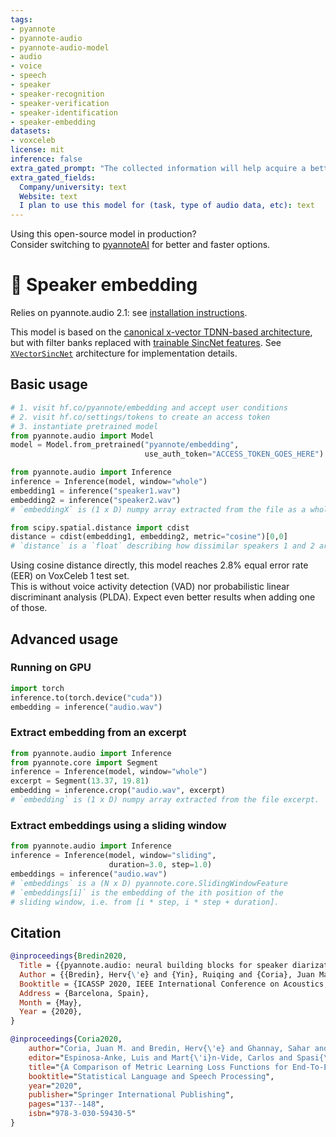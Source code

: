 ```yaml
---
tags:
- pyannote
- pyannote-audio
- pyannote-audio-model
- audio
- voice
- speech
- speaker
- speaker-recognition
- speaker-verification
- speaker-identification
- speaker-embedding
datasets:
- voxceleb
license: mit
inference: false
extra_gated_prompt: "The collected information will help acquire a better knowledge of pyannote.audio userbase and help its maintainers apply for grants to improve it further. If you are an academic researcher, please cite the relevant papers in your own publications using the model. If you work for a company, please consider contributing back to pyannote.audio development (e.g. through unrestricted gifts). We also provide scientific consulting services around speaker diarization and machine listening."
extra_gated_fields:
  Company/university: text
  Website: text
  I plan to use this model for (task, type of audio data, etc): text
---
```


Using this open-source model in production?  
Consider switching to [pyannoteAI](https://www.pyannote.ai) for better and faster options.

# 🎹 Speaker embedding

Relies on pyannote.audio 2.1: see [installation instructions](https://github.com/pyannote/pyannote-audio/).

This model is based on the [canonical x-vector TDNN-based architecture](https://ieeexplore.ieee.org/abstract/document/8461375), but with filter banks replaced with [trainable SincNet features](https://ieeexplore.ieee.org/document/8639585). See [`XVectorSincNet`](https://github.com/pyannote/pyannote-audio/blob/3c988c028dc505c64fe776720372f6fe816b585a/pyannote/audio/models/embedding/xvector.py#L104-L169) architecture for implementation details.


## Basic usage

```python
# 1. visit hf.co/pyannote/embedding and accept user conditions
# 2. visit hf.co/settings/tokens to create an access token
# 3. instantiate pretrained model
from pyannote.audio import Model
model = Model.from_pretrained("pyannote/embedding", 
                              use_auth_token="ACCESS_TOKEN_GOES_HERE")
```

```python
from pyannote.audio import Inference
inference = Inference(model, window="whole")
embedding1 = inference("speaker1.wav")
embedding2 = inference("speaker2.wav")
# `embeddingX` is (1 x D) numpy array extracted from the file as a whole.

from scipy.spatial.distance import cdist
distance = cdist(embedding1, embedding2, metric="cosine")[0,0]
# `distance` is a `float` describing how dissimilar speakers 1 and 2 are.
```

Using cosine distance directly, this model reaches 2.8% equal error rate (EER) on VoxCeleb 1 test set.   
This is without voice activity detection (VAD) nor probabilistic linear discriminant analysis (PLDA).
Expect even better results when adding one of those.

## Advanced usage

### Running on GPU

```python
import torch
inference.to(torch.device("cuda"))
embedding = inference("audio.wav")
```

### Extract embedding from an excerpt

```python
from pyannote.audio import Inference
from pyannote.core import Segment
inference = Inference(model, window="whole")
excerpt = Segment(13.37, 19.81)
embedding = inference.crop("audio.wav", excerpt)
# `embedding` is (1 x D) numpy array extracted from the file excerpt.
```

### Extract embeddings using a sliding window

```python
from pyannote.audio import Inference
inference = Inference(model, window="sliding",
                      duration=3.0, step=1.0)
embeddings = inference("audio.wav")
# `embeddings` is a (N x D) pyannote.core.SlidingWindowFeature
# `embeddings[i]` is the embedding of the ith position of the 
# sliding window, i.e. from [i * step, i * step + duration].
```


## Citation

```bibtex
@inproceedings{Bredin2020,
  Title = {{pyannote.audio: neural building blocks for speaker diarization}},
  Author = {{Bredin}, Herv{\'e} and {Yin}, Ruiqing and {Coria}, Juan Manuel and {Gelly}, Gregory and {Korshunov}, Pavel and {Lavechin}, Marvin and {Fustes}, Diego and {Titeux}, Hadrien and {Bouaziz}, Wassim and {Gill}, Marie-Philippe},
  Booktitle = {ICASSP 2020, IEEE International Conference on Acoustics, Speech, and Signal Processing},
  Address = {Barcelona, Spain},
  Month = {May},
  Year = {2020},
}
```

```bibtex
@inproceedings{Coria2020,
    author="Coria, Juan M. and Bredin, Herv{\'e} and Ghannay, Sahar and Rosset, Sophie",
    editor="Espinosa-Anke, Luis and Mart{\'i}n-Vide, Carlos and Spasi{\'{c}}, Irena",
    title="{A Comparison of Metric Learning Loss Functions for End-To-End Speaker Verification}",
    booktitle="Statistical Language and Speech Processing",
    year="2020",
    publisher="Springer International Publishing",
    pages="137--148",
    isbn="978-3-030-59430-5"
}
```


